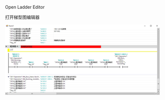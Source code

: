 Open Ladder Editor

打开梯型图编辑器

![](https://raw.githubusercontent.com/yanzixiang/YZX.TIA/master/images/LadderEditor.PNG)